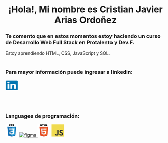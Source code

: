 <h1 align="center">¡Hola!, Mi nombre es Cristian Javier Arias Ordoñez</h1>
<h3>Te comento que en estos momentos estoy haciendo un curso de Desarrollo Web Full Stack en Protalento y Dev.F.</h3>
Estoy aprendiendo HTML, CSS, JavaScript y SQL.

<br>
<br>

<h3 align="left">Para mayor información puede ingresar a linkedin:</h3>
<p align="left">
<a href="https://www.linkedin.com/in/cristian-j-arias-o/" target="blank"><img align="center" src="https://raw.githubusercontent.com/devicons/devicon/master/icons/linkedin/linkedin-original.svg" alt="Cristian-J-Arias-O/" height="30" width="40" /></a>
</p>

<br>
<br>

<h3 align="left">Languages de programación:</h3>
<p align="left"> <a href="https://www.w3schools.com/css/" target="_blank" rel="noreferrer"> <img src="https://raw.githubusercontent.com/devicons/devicon/master/icons/css3/css3-original-wordmark.svg" alt="css3" width="40" height="40"/></a> <a href="https://www.figma.com/" target="_blank" rel="noreferrer"> <img src="https://www.vectorlogo.zone/logos/figma/figma-icon.svg" alt="figma" width="40" height="40"/> </a> <a href="https://www.w3.org/html/" target="_blank" rel="noreferrer"> <img src="https://raw.githubusercontent.com/devicons/devicon/master/icons/html5/html5-original-wordmark.svg" alt="html5" width="40" height="40"/></a> <a href="https://developer.mozilla.org/en-US/docs/Web/JavaScript" target="_blank" rel="noreferrer"> <img src="https://raw.githubusercontent.com/devicons/devicon/master/icons/javascript/javascript-original.svg" alt="javascript" width="40" height="40"/></a>

</p>
